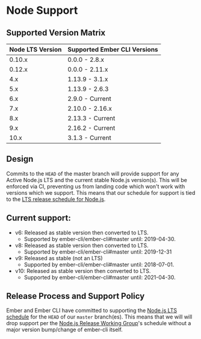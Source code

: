 # Node Support

## Supported Version Matrix

| Node LTS Version | Supported Ember CLI Versions |
|------------------|------------------------------|
| 0.10.x           | 0.0.0 - 2.8.x                |
| 0.12.x           | 0.0.0 - 2.11.x               |
| 4.x              | 1.13.9 - 3.1.x               |
| 5.x              | 1.13.9 - 2.6.3               |
| 6.x              | 2.9.0 - Current              |
| 7.x              | 2.10.0 - 2.16.x              |
| 8.x              | 2.13.3 - Current             |
| 9.x              | 2.16.2 - Current             |
| 10.x             | 3.1.3 - Current              |


## Design

Commits to the `HEAD` of the master branch will provide support for any Active
Node.js LTS and the current stable Node.js version(s).
This will be enforced via CI, preventing us from landing code which won't work
with versions which we support. This means that our schedule for support is
tied to the [LTS release schedule for
Node.js](https://github.com/nodejs/LTS#lts_schedule).

## Current support:

* v6: Released as stable version then converted to LTS. 
  * Supported by ember-cli/ember-cli#master until: 2019-04-30.
* v8: Released as stable version then converted to LTS.
  * Supported by ember-cli/ember-cli#master until: 2019-12-31
* v9: Released as stable (not an LTS)
  * Supported by ember-cli/ember-cli#master until: 2018-07-01.
* v10: Released as stable version then converted to LTS.
  * Supported by ember-cli/ember-cli#master until: 2021-04-30.

## Release Process and Support Policy

Ember and Ember CLI have committed to supporting the [Node.js LTS schedule](https://github.com/nodejs/LTS#lts-schedule)
for the `HEAD` of our `master` branch(es). This means that we will will drop support
per the [Node.js Release Working Group](https://github.com/nodejs/Release)'s schedule without a major version
bump/change of ember-cli itself.
